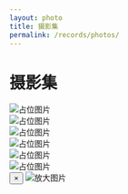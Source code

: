 ```yaml
---
layout: photo
title: 摄影集
permalink: /records/photos/
---
```


# 摄影集

<!-- 画廊网格 -->
<div class="gallery-grid">
    <div class="gallery-item">
        <img src="{{ '/assets/images/placeholder.jpg' | relative_url }}" alt="占位图片">
    </div>
    <div class="gallery-item">
        <img src="{{ '/assets/images/placeholder.jpg' | relative_url }}" alt="占位图片">
    </div>
    <div class="gallery-item">
        <img src="{{ '/assets/images/placeholder.jpg' | relative_url }}" alt="占位图片">
    </div>
    <div class="gallery-item">
        <img src="{{ '/assets/images/placeholder.jpg' | relative_url }}" alt="占位图片">
    </div>
    <div class="gallery-item">
        <img src="{{ '/assets/images/placeholder.jpg' | relative_url }}" alt="占位图片">
    </div>
    <div class="gallery-item">
        <img src="{{ '/assets/images/placeholder.jpg' | relative_url }}" alt="占位图片">
    </div>
    <!-- 更多图片 -->
</div>

<!-- 模态框 -->
<div class="modal-overlay">
    <button class="close-modal">&times;</button>
    <img class="modal-content" src="" alt="放大图片">
</div>
